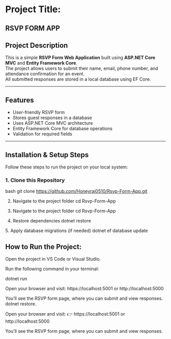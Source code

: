 # Project Title:
## RSVP FORM APP

##  Project Description
This is a simple **RSVP Form Web Application** built using **ASP.NET Core MVC** and **Entity Framework Core**.  
The project allows users to submit their name, email, phone number, and attendance confirmation for an event.  
All submitted responses are stored in a local database using EF Core.

---

##  Features
- User-friendly RSVP form
- Stores guest responses in a database
- Uses ASP.NET Core MVC architecture
- Entity Framework Core for database operations
- Validation for required fields

---

##  Installation & Setup Steps

Follow these steps to run the project on your local system:

### 1️. Clone this Repository
bash
git clone https://github.com/Honeyraj0510/Rsvp-Form-App.git

2. Navigate to the project folder
cd Rsvp-Form-App

3. Navigate to the project folder
cd Rsvp-Form-App

4. Restore dependencies
dotnet restore

5️. Apply database migrations (if needed)
dotnet ef database update

## How to Run the Project:

Open the project in VS Code or Visual Studio.

Run the following command in your terminal:

dotnet run


Open your browser and visit:
 https://localhost:5001 or http://localhost:5000

You’ll see the RSVP form page, where you can submit and view responses.
dotnet restore.


Open your browser and visit:
👉 https://localhost:5001 or http://localhost:5000

You’ll see the RSVP form page, where you can submit and view responses.

